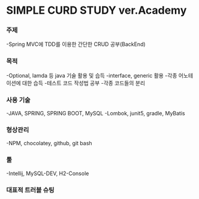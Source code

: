 SIMPLE CURD STUDY ver.Academy
=================================

### 주제

-Spring MVC에 TDD를 이용한 간단한 CRUD 공부(BackEnd)

### 목적

-Optional, lamda 등 java 기술 활용 및 습득
-interface, generic 활용
-각종 어노테이션에 대한 습득
-테스트 코드 작성법 공부
-각종 코드들의 분리

### 사용 기술

-JAVA, SPRING, SPRING BOOT, MySQL
-Lombok, junit5, gradle, MyBatis

### 형상관리

-NPM, chocolatey, github, git bash

### 툴

-Intellij, MySQL-DEV, H2-Console

### 대표적 트러블 슈팅